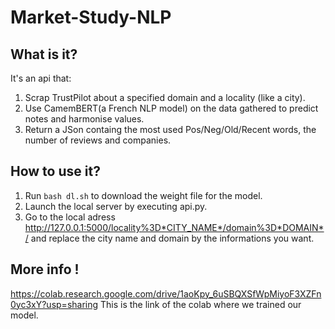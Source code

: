 # Market-Study-NLP
## What is it?
It's an api that:
1. Scrap TrustPilot about a specified domain and a locality (like a city).
2. Use CamemBERT(a French NLP model) on the data gathered to predict notes and harmonise values.
3. Return a JSon containg the most used Pos/Neg/Old/Recent words, the number of reviews and companies.

## How to use it?
1. Run `bash dl.sh` to download the weight file for the model.
2. Launch the local server by executing api.py.
3. Go to the local adress http://127.0.0.1:5000/locality%3D*CITY_NAME*/domain%3D*DOMAIN*/ and replace the city name and domain by the informations you want.

## More info !
https://colab.research.google.com/drive/1aoKpy_6uSBQXSfWpMiyoF3XZFn0yc3xY?usp=sharing
This is the link of the colab where we trained our model.
